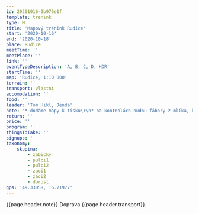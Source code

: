 ```yaml
---
id: 20201016-0b976e1f
template: trenink
type: M
title: 'Mapový trénink Rudice'
start: '2020-10-16'
end: '2020-10-18'
place: Rudice
meetTime: ''
meetPlace: ''
link: ''
eventTypeDescription: 'A, B, C, D, HDR'
startTime: ''
map: 'Rudice, 1:10 000'
terrain: ''
transport: vlastní
accomodation: ''
food: ''
leader: 'Tom Hikl, Jenda'
note: "* dodáme mapy k tisku\r\n* na kontrolách budou fábory z mlíka, kontroly pro DH10 - 12 budou mít na fáboru napsané číslo, HDR obrázky\r\n* [tabulka příjezdů a startů](https://docs.google.com/spreadsheets/d/1VUcqLC1hWu38q0n7QTAcFc4BIrffq3IqpPMk3e-53io/edit?usp=sharing)"
return: ''
price: ''
program: ''
thingsToTake: ''
signups: ''
taxonomy:
    skupina:
        - zabicky
        - pulci1
        - pulci2
        - zaci1
        - zaci2
        - dorost
gps: '49.33058, 16.71977'
---
```


{{page.header.note}}
 Doprava {{page.header.transport}}.
